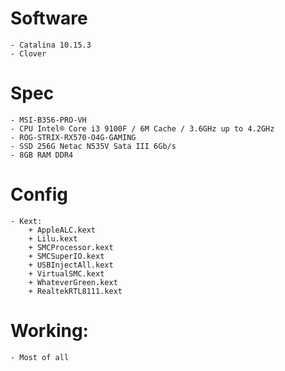 # Software 
    - Catalina 10.15.3
    - Clover
# Spec
    - MSI-B356-PRO-VH
    - CPU Intel® Core i3 9100F / 6M Cache / 3.6GHz up to 4.2GHz
    - ROG-STRIX-RX570-O4G-GAMING
    - SSD 256G Netac N535V Sata III 6Gb/s
    - 8GB RAM DDR4
# Config
    - Kext:
        + AppleALC.kext
        + Lilu.kext
        + SMCProcessor.kext
        + SMCSuperIO.kext
        + USBInjectAll.kext
        + VirtualSMC.kext
        + WhateverGreen.kext
        + RealtekRTL8111.kext
# Working:
    - Most of all 
